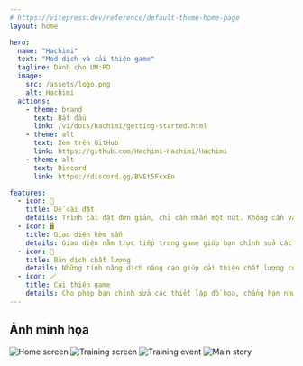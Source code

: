 ```yaml
---
# https://vitepress.dev/reference/default-theme-home-page
layout: home

hero:
  name: "Hachimi"
  text: "Mod dịch và cải thiện game"
  tagline: Dành cho UM:PD
  image:
    src: /assets/logo.png
    alt: Hachimi
  actions:
    - theme: brand
      text: Bắt đầu
      link: /vi/docs/hachimi/getting-started.html
    - theme: alt
      text: Xem trên GitHub
      link: https://github.com/Hachimi-Hachimi/Hachimi
    - theme: alt
      text: Discord
      link: https://discord.gg/BVEt5FcxEn

features:
  - icon: 🚀
    title: Dễ cài đặt
    details: Trình cài đặt đơn giản, chỉ cần nhấn một nút. Không cần vá file trực tiếp. Tất cả quả trình thiết lập được thực hiện trực tiếp trong game, chỉ cần cài và chạy.
  - icon: 🖥️
    title: Giao diện kèm sẵn
    details: Giao diện nằm trực tiếp trong game giúp bạn chỉnh sửa các thiết lập một cách dễ dàng, và nhiều tính năng khác.
  - icon: 📝
    title: Bản dịch chất lượng
    details: Những tính năng dịch nâng cao giúp cải thiện chất lượng của các bản dịch.
  - icon: 🪄
    title: Cải thiện game
    details: Cho phép bạn chỉnh sửa các thiết lập đồ họa, chẳng hạn như unlock FPS, tăng độ phân giải, tăng chất lượng đồ họa, v.v.
---
```


## Ảnh minh họa

<div class="gallery">
  <img class="item grid-4" src="/assets/screen1.jpg" alt="Home screen">
  <img class="item grid-4" src="/assets/screen2.jpg" alt="Training screen">
  <img class="item grid-4" src="/assets/screen3.jpg" alt="Training event">
  <img class="item grid-4" src="/assets/screen4.jpg" alt="Main story">
</div>